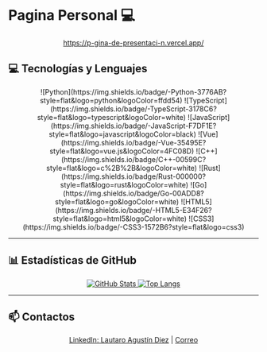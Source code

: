# Pagina Personal 💻

<p align="center">
  <a href="https://p-gina-de-presentaci-n.vercel.app/">https://p-gina-de-presentaci-n.vercel.app/</a>
</p>

## 💻 Tecnologías y Lenguajes

<p align="center">
  ![Python](https://img.shields.io/badge/-Python-3776AB?style=flat&logo=python&logoColor=ffdd54)
  ![TypeScript](https://img.shields.io/badge/-TypeScript-3178C6?style=flat&logo=typescript&logoColor=white)
  ![JavaScript](https://img.shields.io/badge/-JavaScript-F7DF1E?style=flat&logo=javascript&logoColor=black)
  ![Vue](https://img.shields.io/badge/-Vue-35495E?style=flat&logo=vue.js&logoColor=4FC08D)
  ![C++](https://img.shields.io/badge/C++-00599C?style=flat&logo=c%2B%2B&logoColor=white)
  ![Rust](https://img.shields.io/badge/Rust-000000?style=flat&logo=rust&logoColor=white)
  ![Go](https://img.shields.io/badge/Go-00ADD8?style=flat&logo=go&logoColor=white)
  ![HTML5](https://img.shields.io/badge/-HTML5-E34F26?style=flat&logo=html5&logoColor=white)
  ![CSS3](https://img.shields.io/badge/-CSS3-1572B6?style=flat&logo=css3)
</p>

---

## 📊 Estadísticas de GitHub

<p align="center">
  <a href="https://github.com/anuraghazra/github-readme-stats">
    <img src="https://github-readme-stats.vercel.app/api?username=Diez111&show_icons=true&theme=radical" alt="GitHub Stats"/>
  </a>
  <a href="https://github.com/anuraghazra/github-readme-stats">
    <img src="https://github-readme-stats.vercel.app/api/top-langs/?username=Diez111&layout=compact" alt="Top Langs"/>
  </a>
</p>

---

## 📫 Contactos

<p align="center">
  <a href="http://www.linkedin.com/in/lautaro-agustin-diez-46916225b">LinkedIn: Lautaro Agustín Diez</a> |
  <a href="mailto:lautaroagustindiez@gmail.com">Correo</a>
</p>
